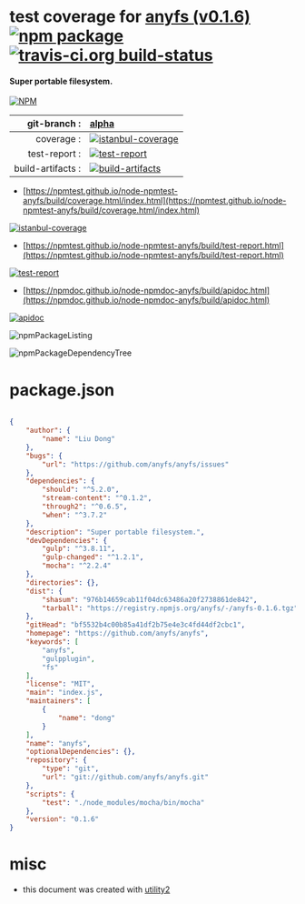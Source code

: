# test coverage for  [anyfs (v0.1.6)](https://github.com/anyfs/anyfs)  [![npm package](https://img.shields.io/npm/v/npmtest-anyfs.svg?style=flat-square)](https://www.npmjs.org/package/npmtest-anyfs) [![travis-ci.org build-status](https://api.travis-ci.org/npmtest/node-npmtest-anyfs.svg)](https://travis-ci.org/npmtest/node-npmtest-anyfs)
#### Super portable filesystem.

[![NPM](https://nodei.co/npm/anyfs.png?downloads=true&downloadRank=true&stars=true)](https://www.npmjs.com/package/anyfs)

| git-branch : | [alpha](https://github.com/npmtest/node-npmtest-anyfs/tree/alpha)|
|--:|:--|
| coverage : | [![istanbul-coverage](https://npmtest.github.io/node-npmtest-anyfs/build/coverage.badge.svg)](https://npmtest.github.io/node-npmtest-anyfs/build/coverage.html/index.html)|
| test-report : | [![test-report](https://npmtest.github.io/node-npmtest-anyfs/build/test-report.badge.svg)](https://npmtest.github.io/node-npmtest-anyfs/build/test-report.html)|
| build-artifacts : | [![build-artifacts](https://npmtest.github.io/node-npmtest-anyfs/glyphicons_144_folder_open.png)](https://github.com/npmtest/node-npmtest-anyfs/tree/gh-pages/build)|

- [https://npmtest.github.io/node-npmtest-anyfs/build/coverage.html/index.html](https://npmtest.github.io/node-npmtest-anyfs/build/coverage.html/index.html)

[![istanbul-coverage](https://npmtest.github.io/node-npmtest-anyfs/build/screenCapture.buildCi.browser.%252Ftmp%252Fbuild%252Fcoverage.lib.html.png)](https://npmtest.github.io/node-npmtest-anyfs/build/coverage.html/index.html)

- [https://npmtest.github.io/node-npmtest-anyfs/build/test-report.html](https://npmtest.github.io/node-npmtest-anyfs/build/test-report.html)

[![test-report](https://npmtest.github.io/node-npmtest-anyfs/build/screenCapture.buildCi.browser.%252Ftmp%252Fbuild%252Ftest-report.html.png)](https://npmtest.github.io/node-npmtest-anyfs/build/test-report.html)

- [https://npmdoc.github.io/node-npmdoc-anyfs/build/apidoc.html](https://npmdoc.github.io/node-npmdoc-anyfs/build/apidoc.html)

[![apidoc](https://npmdoc.github.io/node-npmdoc-anyfs/build/screenCapture.buildCi.browser.%252Ftmp%252Fbuild%252Fapidoc.html.png)](https://npmdoc.github.io/node-npmdoc-anyfs/build/apidoc.html)

![npmPackageListing](https://npmtest.github.io/node-npmtest-anyfs/build/screenCapture.npmPackageListing.svg)

![npmPackageDependencyTree](https://npmtest.github.io/node-npmtest-anyfs/build/screenCapture.npmPackageDependencyTree.svg)



# package.json

```json

{
    "author": {
        "name": "Liu Dong"
    },
    "bugs": {
        "url": "https://github.com/anyfs/anyfs/issues"
    },
    "dependencies": {
        "should": "^5.2.0",
        "stream-content": "^0.1.2",
        "through2": "^0.6.5",
        "when": "^3.7.2"
    },
    "description": "Super portable filesystem.",
    "devDependencies": {
        "gulp": "^3.8.11",
        "gulp-changed": "^1.2.1",
        "mocha": "^2.2.4"
    },
    "directories": {},
    "dist": {
        "shasum": "976b14659cab11f04dc63486a20f2738861de842",
        "tarball": "https://registry.npmjs.org/anyfs/-/anyfs-0.1.6.tgz"
    },
    "gitHead": "bf5532b4c00b85a41df2b75e4e3c4fd44df2cbc1",
    "homepage": "https://github.com/anyfs/anyfs",
    "keywords": [
        "anyfs",
        "gulpplugin",
        "fs"
    ],
    "license": "MIT",
    "main": "index.js",
    "maintainers": [
        {
            "name": "dong"
        }
    ],
    "name": "anyfs",
    "optionalDependencies": {},
    "repository": {
        "type": "git",
        "url": "git://github.com/anyfs/anyfs.git"
    },
    "scripts": {
        "test": "./node_modules/mocha/bin/mocha"
    },
    "version": "0.1.6"
}
```



# misc
- this document was created with [utility2](https://github.com/kaizhu256/node-utility2)
